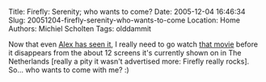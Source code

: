 Title: Firefly: Serenity; who wants to come?
Date: 2005-12-04 16:46:34
Slug: 20051204-firefly-serenity-who-wants-to-come
Location: Home
Authors: Michiel Scholten
Tags: olddammit

<p>Now that even <a href="http://www.alextreme.org/drupal/?q=node/412">Alex has seen it</a>, I really need to go watch <a href="http://www.imdb.com/title/tt0379786/">that movie</a> before it disappears from the about 12 screens it's currently shown on in The Netherlands [really a pity it wasn't advertised more: Firefly really rocks]. So... who wants to come with me? :)</p>